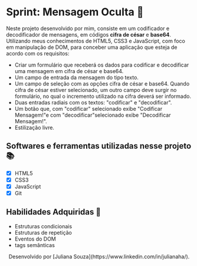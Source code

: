 # Sprint: Mensagem Oculta 🔐
Neste projeto desenvolvido por mim, consiste em um codificador e decodificador de mensagens, em códigos **cifra de césar** e **base64**. Utilizando meus conhecimentos de HTML5, CSS3 e JavaScript, com foco em manipulação de DOM, para conceber uma aplicação que esteja de acordo com os requisitos:

- Criar um formulário que receberá os dados para codificar e decodificar uma mensagem em cifra de césar e base64.
- Um campo de entrada da mensagem do tipo texto.
- Um campo de seleção com as opções cifra de césar e base64. Quando cifra de césar estiver selecionado, um outro campo deve surgir no formulário, no qual o incremento utilizado na cifra deverá ser informado.
- Duas entradas radiais com os textos: "codificar" e "decodificar".
- Um botão que, com "codificar" selecionado exibe "Codificar Mensagem!"e com "decodificar"selecionado exibe "Decodificar Mensagem!".
- Estilização livre.

## Softwares e ferramentas utilizadas nesse projeto 📚

- [x] HTML5
- [x] CSS3
- [x] JavaScript
- [x] Git

## Habilidades Adquiridas 📝

- Estruturas condicionais
- Estruturas de repetição
- Eventos do DOM
- tags semânticas

<div align="center">
  Desenvolvido por [Juliana Souza](https://www.linkedin.com/in/julianaha/).
</div>
